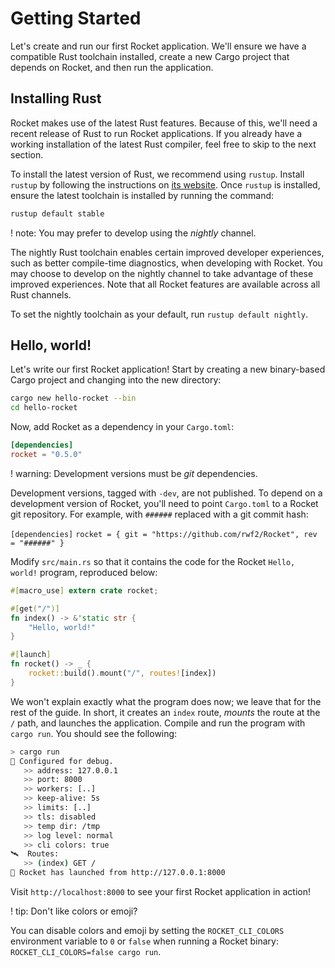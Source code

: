 # Getting Started

Let's create and run our first Rocket application. We'll ensure we have a
compatible Rust toolchain installed, create a new Cargo project that depends on
Rocket, and then run the application.

## Installing Rust

Rocket makes use of the latest Rust features. Because of this, we'll need a
recent release of Rust to run Rocket applications. If you already have a working
installation of the latest Rust compiler, feel free to skip to the next section.

To install the latest version of Rust, we recommend using `rustup`. Install
`rustup` by following the instructions on [its website](https://rustup.rs/).
Once `rustup` is installed, ensure the latest toolchain is installed by running
the command:

```sh
rustup default stable
```

! note: You may prefer to develop using the _nightly_ channel.

  The nightly Rust toolchain enables certain improved developer experiences,
  such as better compile-time diagnostics, when developing with Rocket. You may
  choose to develop on the nightly channel to take advantage of these improved
  experiences. Note that all Rocket features are available across all Rust
  channels.

  To set the nightly toolchain as your default, run `rustup default nightly`.

## Hello, world!

Let's write our first Rocket application! Start by creating a new binary-based
Cargo project and changing into the new directory:

```sh
cargo new hello-rocket --bin
cd hello-rocket
```

Now, add Rocket as a dependency in your `Cargo.toml`:

```toml
[dependencies]
rocket = "0.5.0"
```

! warning: Development versions must be _git_ dependencies.

  Development versions, tagged with `-dev`, are not published. To depend on a
  development version of Rocket, you'll need to point `Cargo.toml` to a Rocket
  git repository. For example, with `######` replaced with a git commit hash:

  `
  [dependencies]
  `
  `
  rocket = { git = "https://github.com/rwf2/Rocket", rev = "######" }
  `

Modify `src/main.rs` so that it contains the code for the Rocket `Hello, world!`
program, reproduced below:

```rust
#[macro_use] extern crate rocket;

#[get("/")]
fn index() -> &'static str {
    "Hello, world!"
}

#[launch]
fn rocket() -> _ {
    rocket::build().mount("/", routes![index])
}
```

We won't explain exactly what the program does now; we leave that for the rest
of the guide. In short, it creates an `index` route, _mounts_ the route at the
`/` path, and launches the application. Compile and run the program with `cargo
run`. You should see the following:

```sh
> cargo run
🔧 Configured for debug.
   >> address: 127.0.0.1
   >> port: 8000
   >> workers: [..]
   >> keep-alive: 5s
   >> limits: [..]
   >> tls: disabled
   >> temp dir: /tmp
   >> log level: normal
   >> cli colors: true
🛰  Routes:
   >> (index) GET /
🚀 Rocket has launched from http://127.0.0.1:8000
```

Visit `http://localhost:8000` to see your first Rocket application in action!

! tip: Don't like colors or emoji?

  You can disable colors and emoji by setting the `ROCKET_CLI_COLORS`
  environment variable to `0` or `false` when running a Rocket binary:
  `ROCKET_CLI_COLORS=false cargo run`.
